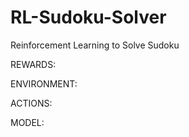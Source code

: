 # RL-Sudoku-Solver
Reinforcement Learning to Solve Sudoku

REWARDS:

ENVIRONMENT:

ACTIONS: 

MODEL: 


